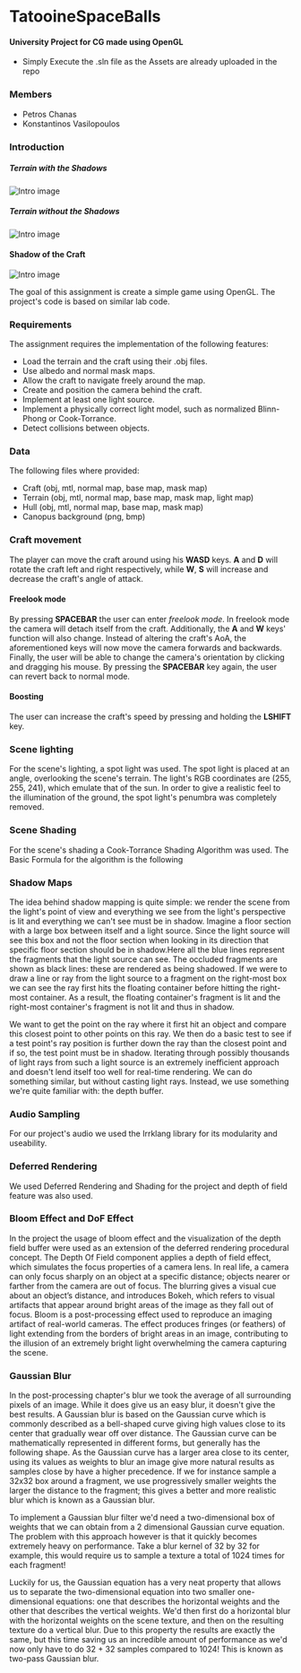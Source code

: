 # TatooineSpaceBalls
#### University Project for CG made using OpenGL

* Simply Execute the .sln file as the Assets are already uploaded in the repo

### Members

* Petros Chanas 
* Konstantinos Vasilopoulos

### Introduction

##### Terrain with the Shadows
![Intro image](docs/wholeTerrain.png)

##### Terrain without the Shadows
![Intro image](docs/shadowsOut.png)

#### Shadow of the Craft
![Intro image](docs/craft.png)

The goal of this assignment is create a simple game using OpenGL. The project's code is based on similar lab code. 

### Requirements

The assignment requires the implementation of the following features:

* Load the terrain and the craft using their .obj files.
* Use albedo and normal mask maps.
* Allow the craft to navigate freely around the map.
* Create and position the camera behind the craft.
* Implement at least one light source.
* Implement a physically correct light model, such as normalized Blinn-Phong or Cook-Torrance.
* Detect collisions between objects.

### Data

The following files where provided:

* Craft (obj, mtl, normal map, base map, mask map)
* Terrain (obj, mtl, normal map, base map, mask map, light map)
* Hull (obj, mtl, normal map, base map, mask map)
* Canopus background (png, bmp)

### Craft movement

The player can move the craft around using his **WASD** keys. **A** and **D** will rotate the craft left and right respectively, while **W**, **S** will increase and decrease the craft's angle of attack.

#### Freelook mode

By pressing **SPACEBAR** the user can enter *freelook mode*. In freelook mode the camera will detach itself from the craft. Additionally, the **A** and **W** keys' function will also change. Instead of altering the craft's AoA, the aforementioned keys will now move the camera forwards and backwards. Finally, the user will be able to change the camera's orientation by clicking and dragging his mouse. By pressing the **SPACEBAR** key again, the user can revert back to normal mode.

#### Boosting

The user can increase the craft's speed by pressing and holding the **LSHIFT** key.

### Scene lighting

For the scene's lighting, a spot light was used. The spot light is placed at an angle, overlooking the scene's terrain. The light's RGB coordinates are (255, 255, 241), which emulate that of the sun. In order to give a realistic feel to the illumination of the ground, the spot light's penumbra was completely removed.

### Scene Shading

For the scene's shading a Cook-Torrance Shading Algorithm was used.
The Basic Formula for the algorithm is the following 


### Shadow Maps

The idea behind shadow mapping is quite simple: we render the scene from the light's point of view and everything we see from the light's perspective is lit and everything we can't see must be in shadow. Imagine a floor section with a large box between itself and a light source. Since the light source will see this box and not the floor section when looking in its direction that specific floor section should be in shadow.Here all the blue lines represent the fragments that the light source can see. The occluded fragments are shown as black lines: these are rendered as being shadowed. If we were to draw a line or ray from the light source to a fragment on the right-most box we can see the ray first hits the floating container before hitting the right-most container. As a result, the floating container's fragment is lit and the right-most container's fragment is not lit and thus in shadow.

We want to get the point on the ray where it first hit an object and compare this closest point to other points on this ray. We then do a basic test to see if a test point's ray position is further down the ray than the closest point and if so, the test point must be in shadow. Iterating through possibly thousands of light rays from such a light source is an extremely inefficient approach and doesn't lend itself too well for real-time rendering. We can do something similar, but without casting light rays. Instead, we use something we're quite familiar with: the depth buffer.

### Audio Sampling

For our project's audio we used the Irrklang library for its modularity and useability.

### Deferred Rendering

We used Deferred Rendering and Shading for the project
and depth of field feature was also used.

### Bloom Effect and DoF Effect

In the project the usage of bloom effect and the visualization of the depth field buffer were used as an extension of the deferred rendering procedural concept. The Depth Of Field component applies a depth of field effect, which simulates the focus properties of a camera lens. In real life, a camera can only focus sharply on an object at a specific distance; objects nearer or farther from the camera are out of focus. The blurring gives a visual cue about an object’s distance, and introduces Bokeh, which refers to visual artifacts that appear around bright areas of the image as they fall out of focus. Bloom is a post-processing effect used to reproduce an imaging artifact of real-world cameras. The effect produces fringes (or feathers) of light extending from the borders of bright areas in an image, contributing to the illusion of an extremely bright light overwhelming the camera capturing the scene.



### Gaussian Blur

In the post-processing chapter's blur we took the average of all surrounding pixels of an image. While it does give us an easy blur, it doesn't give the best results. A Gaussian blur is based on the Gaussian curve which is commonly described as a bell-shaped curve giving high values close to its center that gradually wear off over distance. The Gaussian curve can be mathematically represented in different forms, but generally has the following shape.
As the Gaussian curve has a larger area close to its center, using its values as weights to blur an image give more natural results as samples close by have a higher precedence. If we for instance sample a 32x32 box around a fragment, we use progressively smaller weights the larger the distance to the fragment; this gives a better and more realistic blur which is known as a Gaussian blur.

To implement a Gaussian blur filter we'd need a two-dimensional box of weights that we can obtain from a 2 dimensional Gaussian curve equation. The problem with this approach however is that it quickly becomes extremely heavy on performance. Take a blur kernel of 32 by 32 for example, this would require us to sample a texture a total of 1024 times for each fragment!

Luckily for us, the Gaussian equation has a very neat property that allows us to separate the two-dimensional equation into two smaller one-dimensional equations: one that describes the horizontal weights and the other that describes the vertical weights. We'd then first do a horizontal blur with the horizontal weights on the scene texture, and then on the resulting texture do a vertical blur. Due to this property the results are exactly the same, but this time saving us an incredible amount of performance as we'd now only have to do 32 + 32 samples compared to 1024! This is known as two-pass Gaussian blur.

